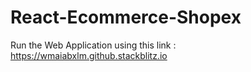 # React-Ecommerce-Shopex
Run the Web Application using this link : 
https://wmaiabxlm.github.stackblitz.io
